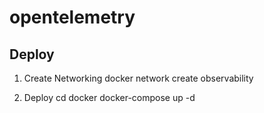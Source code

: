 # opentelemetry

## Deploy
1. Create Networking
docker network create observability

2. Deploy
cd docker
docker-compose up -d